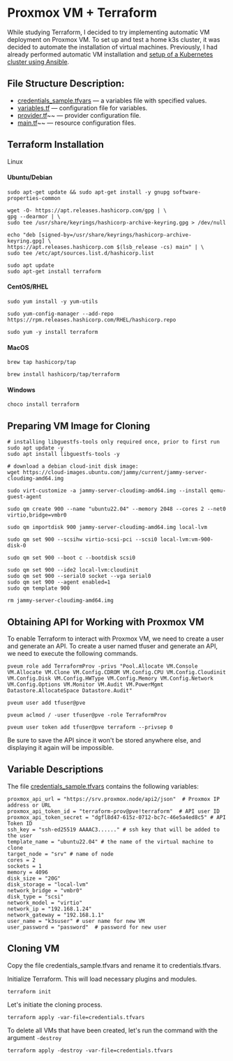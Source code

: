 # Proxmox VM + Terraform

While studying Terraform, I decided to try implementing automatic VM deployment on Proxmox VM.
To set up and test a home k3s cluster, it was decided to automate the installation of virtual machines. Previously, I had already performed automatic VM installation and [setup of a Kubernetes cluster using Ansible](https://github.com/itgramm/k8s-home).

## File Structure Description:

* [credentials_sample.tfvars](https://github.com/itgramm/teraform-proxmox-vm-clone/blob/main/credentials_sample.tfvars) — a variables file with specified values.
* [variables.tf](https://github.com/itgramm/teraform-proxmox-vm-clone/blob/main/variables.tf) — configuration file for variables.
* [provider.tf](https://github.com/itgramm/teraform-proxmox-vm-clone/blob/main/provider.tf)~~ — provider configuration file.
* [main.tf](https://github.com/itgramm/teraform-proxmox-vm-clone/blob/main/main.tf)~~ — resource configuration files.

## Terraform Installation

Linux
#### Ubuntu/Debian
```
sudo apt-get update && sudo apt-get install -y gnupg software-properties-common

wget -O- https://apt.releases.hashicorp.com/gpg | \
gpg --dearmor | \
sudo tee /usr/share/keyrings/hashicorp-archive-keyring.gpg > /dev/null

echo "deb [signed-by=/usr/share/keyrings/hashicorp-archive-keyring.gpg] \
https://apt.releases.hashicorp.com $(lsb_release -cs) main" | \
sudo tee /etc/apt/sources.list.d/hashicorp.list

sudo apt update
sudo apt-get install terraform

```

#### CentOS/RHEL
```
sudo yum install -y yum-utils

sudo yum-config-manager --add-repo https://rpm.releases.hashicorp.com/RHEL/hashicorp.repo

sudo yum -y install terraform
```

#### MacOS

```
brew tap hashicorp/tap

brew install hashicorp/tap/terraform

```

#### Windows
```
choco install terraform
```


## Preparing VM Image for Cloning

```
# installing libguestfs-tools only required once, prior to first run
sudo apt update -y
sudo apt install libguestfs-tools -y

# download a debian cloud-init disk image:
wget https://cloud-images.ubuntu.com/jammy/current/jammy-server-cloudimg-amd64.img

sudo virt-customize -a jammy-server-cloudimg-amd64.img --install qemu-guest-agent

sudo qm create 900 --name "ubuntu22.04" --memory 2048 --cores 2 --net0 virtio,bridge=vmbr0

sudo qm importdisk 900 jammy-server-cloudimg-amd64.img local-lvm

sudo qm set 900 --scsihw virtio-scsi-pci --scsi0 local-lvm:vm-900-disk-0

sudo qm set 900 --boot c --bootdisk scsi0

sudo qm set 900 --ide2 local-lvm:cloudinit
sudo qm set 900 --serial0 socket --vga serial0
sudo qm set 900 --agent enabled=1
sudo qm template 900

rm jammy-server-cloudimg-amd64.img

```

## Obtaining API for Working with Proxmox VM

To enable Terraform to interact with Proxmox VM, we need to create a user and generate an API.
To create a user named tfuser and generate an API, we need to execute the following commands.

```
pveum role add TerraformProv -privs "Pool.Allocate VM.Console VM.Allocate VM.Clone VM.Config.CDROM VM.Config.CPU VM.Config.Cloudinit VM.Config.Disk VM.Config.HWType VM.Config.Memory VM.Config.Network VM.Config.Options VM.Monitor VM.Audit VM.PowerMgmt Datastore.AllocateSpace Datastore.Audit"

pveum user add tfuser@pve

pveum aclmod / -user tfuser@pve -role TerraformProv

pveum user token add tfuser@pve terraform --privsep 0
```

Be sure to save the API since it won't be stored anywhere else, and displaying it again will be impossible.

## Variable Descriptions
The file [credentials_sample.tfvars](https://github.com/itgramm/teraform-proxmox-vm-clone/blob/main/credentials_sample.tfvars) contains the following variables:

```
proxmox_api_url = "https://srv.proxmox.node/api2/json"  # Proxmox IP address or URL
proxmox_api_token_id = "terraform-prov@pve!terraform"  # API user ID
proxmox_api_token_secret = "dgfl8d47-615z-0712-bc7c-46e5a4ed8c5" # API Token ID
ssh_key = "ssh-ed25519 AAAAC3......" # ssh key that will be added to the user 
template_name = "ubuntu22.04" # the name of the virtual machine to clone 
target_node = "srv" # name of node 
cores = 2 
sockets = 1
memory = 4096
disk_size = "20G"
disk_storage = "local-lvm"
network_bridge = "vmbr0"
disk_type = "scsi"
network_model = "virtio"
network_ip = "192.168.1.24" 
network_gateway = "192.168.1.1"
user_name = "k3suser" # user name for new VM 
user_password = "password"  # password for new user
```

## Cloning VM

Copy the file credentials_sample.tfvars and rename it to credentials.tfvars.

Initialize Terraform. This will load necessary plugins and modules.

```
terraform init
```

Let's initiate the cloning process.

```
terraform apply -var-file=credentials.tfvars
```

To delete all VMs that have been created, let's run the command with the argument `-destroy`

```
terraform apply -destroy -var-file=credentials.tfvars
```
